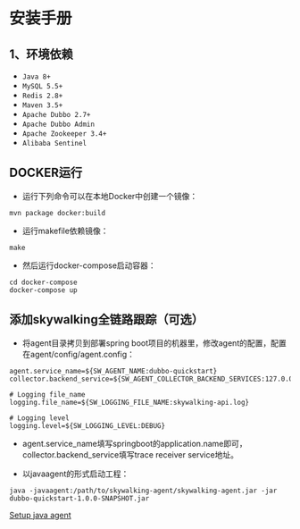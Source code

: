 # 安装手册

## 1、环境依赖

- `Java 8+`
- `MySQL 5.5+`
- `Redis 2.8+`
- `Maven 3.5+`
- `Apache Dubbo 2.7+`
- `Apache Dubbo Admin`
- `Apache Zookeeper 3.4+`
- `Alibaba Sentinel`

## DOCKER运行
- 运行下列命令可以在本地Docker中创建一个镜像：
```shell script
mvn package docker:build
```
- 运行makefile依赖镜像：
```shell script
make
```
- 然后运行docker-compose启动容器：
```shell script
cd docker-compose
docker-compose up
```

## 添加skywalking全链路跟踪（可选）
- 将agent目录拷贝到部署spring boot项目的机器里，修改agent的配置，配置在agent/config/agent.config：
```properties
agent.service_name=${SW_AGENT_NAME:dubbo-quickstart}
collector.backend_service=${SW_AGENT_COLLECTOR_BACKEND_SERVICES:127.0.0.1:11800}

# Logging file_name
logging.file_name=${SW_LOGGING_FILE_NAME:skywalking-api.log}

# Logging level
logging.level=${SW_LOGGING_LEVEL:DEBUG}
```
- agent.service_name填写springboot的application.name即可，collector.backend_service填写trace receiver service地址。

- 以javaagent的形式启动工程：
```shell script
java -javaagent:/path/to/skywalking-agent/skywalking-agent.jar -jar dubbo-quickstart-1.0.0-SNAPSHOT.jar
```
[Setup java agent](https://github.com/apache/skywalking/blob/v8.2.0/docs/en/setup/service-agent/java-agent/README.md)